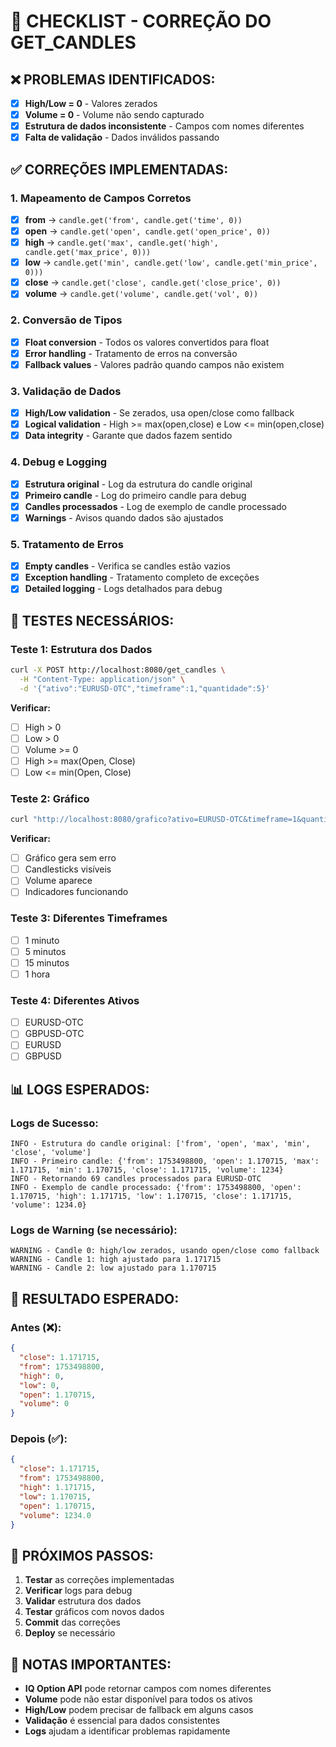 # 🔧 CHECKLIST - CORREÇÃO DO GET_CANDLES

## ❌ PROBLEMAS IDENTIFICADOS:
- [x] **High/Low = 0** - Valores zerados
- [x] **Volume = 0** - Volume não sendo capturado
- [x] **Estrutura de dados inconsistente** - Campos com nomes diferentes
- [x] **Falta de validação** - Dados inválidos passando

## ✅ CORREÇÕES IMPLEMENTADAS:

### 1. **Mapeamento de Campos Corretos**
- [x] **from** → `candle.get('from', candle.get('time', 0))`
- [x] **open** → `candle.get('open', candle.get('open_price', 0))`
- [x] **high** → `candle.get('max', candle.get('high', candle.get('max_price', 0)))`
- [x] **low** → `candle.get('min', candle.get('low', candle.get('min_price', 0)))`
- [x] **close** → `candle.get('close', candle.get('close_price', 0))`
- [x] **volume** → `candle.get('volume', candle.get('vol', 0))`

### 2. **Conversão de Tipos**
- [x] **Float conversion** - Todos os valores convertidos para float
- [x] **Error handling** - Tratamento de erros na conversão
- [x] **Fallback values** - Valores padrão quando campos não existem

### 3. **Validação de Dados**
- [x] **High/Low validation** - Se zerados, usa open/close como fallback
- [x] **Logical validation** - High >= max(open,close) e Low <= min(open,close)
- [x] **Data integrity** - Garante que dados fazem sentido

### 4. **Debug e Logging**
- [x] **Estrutura original** - Log da estrutura do candle original
- [x] **Primeiro candle** - Log do primeiro candle para debug
- [x] **Candles processados** - Log de exemplo de candle processado
- [x] **Warnings** - Avisos quando dados são ajustados

### 5. **Tratamento de Erros**
- [x] **Empty candles** - Verifica se candles estão vazios
- [x] **Exception handling** - Tratamento completo de exceções
- [x] **Detailed logging** - Logs detalhados para debug

## 🧪 TESTES NECESSÁRIOS:

### Teste 1: Estrutura dos Dados
```bash
curl -X POST http://localhost:8080/get_candles \
  -H "Content-Type: application/json" \
  -d '{"ativo":"EURUSD-OTC","timeframe":1,"quantidade":5}'
```

**Verificar:**
- [ ] High > 0
- [ ] Low > 0  
- [ ] Volume >= 0
- [ ] High >= max(Open, Close)
- [ ] Low <= min(Open, Close)

### Teste 2: Gráfico
```bash
curl "http://localhost:8080/grafico?ativo=EURUSD-OTC&timeframe=1&quantidade=50"
```

**Verificar:**
- [ ] Gráfico gera sem erro
- [ ] Candlesticks visíveis
- [ ] Volume aparece
- [ ] Indicadores funcionando

### Teste 3: Diferentes Timeframes
- [ ] 1 minuto
- [ ] 5 minutos  
- [ ] 15 minutos
- [ ] 1 hora

### Teste 4: Diferentes Ativos
- [ ] EURUSD-OTC
- [ ] GBPUSD-OTC
- [ ] EURUSD
- [ ] GBPUSD

## 📊 LOGS ESPERADOS:

### Logs de Sucesso:
```
INFO - Estrutura do candle original: ['from', 'open', 'max', 'min', 'close', 'volume']
INFO - Primeiro candle: {'from': 1753498800, 'open': 1.170715, 'max': 1.171715, 'min': 1.170715, 'close': 1.171715, 'volume': 1234}
INFO - Retornando 69 candles processados para EURUSD-OTC
INFO - Exemplo de candle processado: {'from': 1753498800, 'open': 1.170715, 'high': 1.171715, 'low': 1.170715, 'close': 1.171715, 'volume': 1234.0}
```

### Logs de Warning (se necessário):
```
WARNING - Candle 0: high/low zerados, usando open/close como fallback
WARNING - Candle 1: high ajustado para 1.171715
WARNING - Candle 2: low ajustado para 1.170715
```

## 🎯 RESULTADO ESPERADO:

### Antes (❌):
```json
{
  "close": 1.171715,
  "from": 1753498800,
  "high": 0,
  "low": 0,
  "open": 1.170715,
  "volume": 0
}
```

### Depois (✅):
```json
{
  "close": 1.171715,
  "from": 1753498800,
  "high": 1.171715,
  "low": 1.170715,
  "open": 1.170715,
  "volume": 1234.0
}
```

## 🚀 PRÓXIMOS PASSOS:

1. **Testar** as correções implementadas
2. **Verificar** logs para debug
3. **Validar** estrutura dos dados
4. **Testar** gráficos com novos dados
5. **Commit** das correções
6. **Deploy** se necessário

## 📝 NOTAS IMPORTANTES:

- **IQ Option API** pode retornar campos com nomes diferentes
- **Volume** pode não estar disponível para todos os ativos
- **High/Low** podem precisar de fallback em alguns casos
- **Validação** é essencial para dados consistentes
- **Logs** ajudam a identificar problemas rapidamente 